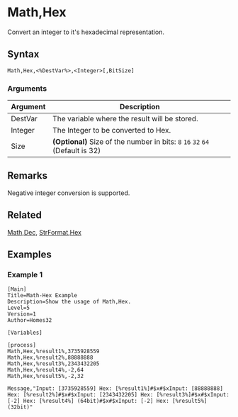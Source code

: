 # Math,Hex

Convert an integer to it's hexadecimal representation.

## Syntax

```pebakery
Math,Hex,<%DestVar%>,<Integer>[,BitSize]
```

### Arguments

| Argument | Description |
| --- | --- |
| DestVar | The variable where the result will be stored. |
| Integer | The Integer to be converted to Hex. |
| Size | **(Optional)** Size of the number in bits: `8` `16` `32` `64` (Default is 32) |

## Remarks

Negative integer conversion is supported.

## Related

[Math,Dec](./Dec.md), [StrFormat,Hex](../String/Hex.md)

## Examples

### Example 1

```pebakery
[Main]
Title=Math-Hex Example
Description=Show the usage of Math,Hex.
Level=5
Version=1
Author=Homes32

[Variables]

[process]
Math,Hex,%result1%,3735928559
Math,Hex,%result2%,88888888
Math,Hex,%result3%,2343432205
Math,Hex,%result4%,-2,64
Math,Hex,%result5%,-2,32

Message,"Input: [3735928559] Hex: [%result1%]#$x#$xInput: [88888888] Hex: [%result2%]#$x#$xInput: [2343432205] Hex: [%result3%]#$x#$xInput: [-2] Hex: [%result4%] (64bit)#$x#$xInput: [-2] Hex: [%result5%] (32bit)"
```
